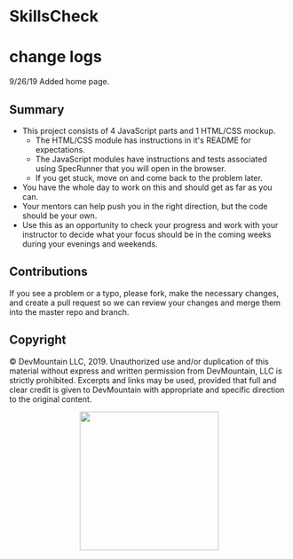 # SkillsCheck

# change logs

9/26/19 Added home page.

## Summary

- This project consists of 4 JavaScript parts and 1 HTML/CSS mockup.
  - The HTML/CSS module has instructions in it's README for expectations.
  - The JavaScript modules have instructions and tests associated using SpecRunner that you will open in the browser.
  - If you get stuck, move on and come back to the problem later.
- You have the whole day to work on this and should get as far as you can.
- Your mentors can help push you in the right direction, but the code should be your own.
- Use this as an opportunity to check your progress and work with your instructor to decide what your focus should be in the coming weeks during your evenings and weekends.

## Contributions

If you see a problem or a typo, please fork, make the necessary changes, and create a pull request so we can review your changes and merge them into the master repo and branch.

## Copyright

© DevMountain LLC, 2019. Unauthorized use and/or duplication of this material without express and written permission from DevMountain, LLC is strictly prohibited. Excerpts and links may be used, provided that full and clear credit is given to DevMountain with appropriate and specific direction to the original content.

<p align="center">
<img src="https://s3.amazonaws.com/devmountain/readme-logo.png" width="250">
</p>
